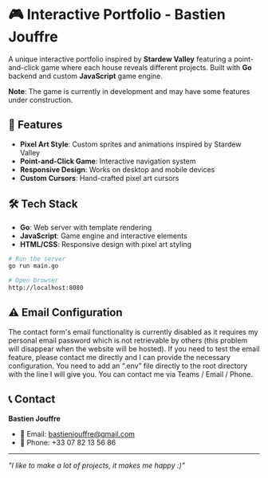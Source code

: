 # 🎮 Interactive Portfolio - Bastien Jouffre

A unique interactive portfolio inspired by **Stardew Valley** featuring a point-and-click game where each house reveals different projects. Built with **Go** backend and custom **JavaScript** game engine.

**Note**: The game is currently in development and may have some features under construction.

## 🌟 Features

- **Pixel Art Style**: Custom sprites and animations inspired by Stardew Valley
- **Point-and-Click Game**: Interactive navigation system
- **Responsive Design**: Works on desktop and mobile devices
- **Custom Cursors**: Hand-crafted pixel art cursors

## 🛠️ Tech Stack

- **Go**: Web server with template rendering
- **JavaScript**: Game engine and interactive elements
- **HTML/CSS**: Responsive design with pixel art styling


```bash
# Run the server
go run main.go

# Open browser
http://localhost:8080
```

## ⚠️ Email Configuration

The contact form's email functionality is currently disabled as it requires my personal email password which is not retrievable by others (this problem will disappear when the website will be hosted). If you need to test the email feature, please contact me directly and I can provide the necessary configuration.
You need to add an “.env” file directly to the root directory with the line I will give you.
You can contact me via Teams / Email / Phone.

## 📞 Contact

**Bastien Jouffre**
- 📧 Email: bastienjouffre@gmail.com
- 📱 Phone: +33 07 82 13 56 86

---

*"I like to make a lot of projects, it makes me happy :)"*
